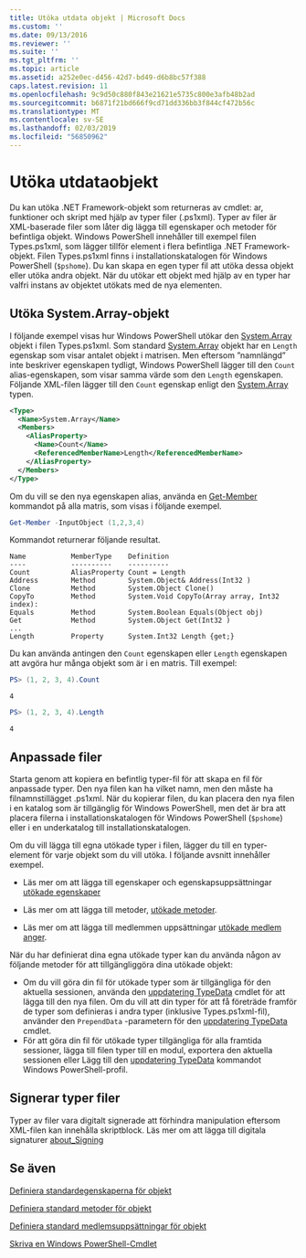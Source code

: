 ```yaml
---
title: Utöka utdata objekt | Microsoft Docs
ms.custom: ''
ms.date: 09/13/2016
ms.reviewer: ''
ms.suite: ''
ms.tgt_pltfrm: ''
ms.topic: article
ms.assetid: a252e0ec-d456-42d7-bd49-d6b8bc57f388
caps.latest.revision: 11
ms.openlocfilehash: 9c9d50c880f843e21621e5735c800e3afb48b2ad
ms.sourcegitcommit: b6871f21bd666f9cd71dd336bb3f844cf472b56c
ms.translationtype: MT
ms.contentlocale: sv-SE
ms.lasthandoff: 02/03/2019
ms.locfileid: "56850962"
---
```

# <a name="extending-output-objects"></a>Utöka utdataobjekt

Du kan utöka .NET Framework-objekt som returneras av cmdlet: ar, funktioner och skript med hjälp av typer filer (.ps1xml). Typer av filer är XML-baserade filer som låter dig lägga till egenskaper och metoder för befintliga objekt. Windows PowerShell innehåller till exempel filen Types.ps1xml, som lägger tillför element i flera befintliga .NET Framework-objekt. Filen Types.ps1xml finns i installationskatalogen för Windows PowerShell (`$pshome`). Du kan skapa en egen typer fil att utöka dessa objekt eller utöka andra objekt. När du utökar ett objekt med hjälp av en typer har valfri instans av objektet utökats med de nya elementen.

## <a name="extending-the-systemarray-object"></a>Utöka System.Array-objekt

I följande exempel visas hur Windows PowerShell utökar den [System.Array](/dotnet/api/System.Array) objekt i filen Types.ps1xml. Som standard [System.Array](/dotnet/api/System.Array) objekt har en `Length` egenskap som visar antalet objekt i matrisen. Men eftersom ”namnlängd” inte beskriver egenskapen tydligt, Windows PowerShell lägger till den `Count` alias-egenskapen, som visar samma värde som den `Length` egenskapen. Följande XML-filen lägger till den `Count` egenskap enligt den [System.Array](/dotnet/api/System.Array) typen.

```xml
<Type>
  <Name>System.Array</Name>
  <Members>
    <AliasProperty>
      <Name>Count</Name>
      <ReferencedMemberName>Length</ReferencedMemberName>
    </AliasProperty>
  </Members>
</Type>

```

Om du vill se den nya egenskapen alias, använda en [Get-Member](/powershell/module/Microsoft.PowerShell.Utility/Get-Member) kommandot på alla matris, som visas i följande exempel.

```powershell
Get-Member -InputObject (1,2,3,4)
```

Kommandot returnerar följande resultat.
```output
Name           MemberType    Definition
----           ----------    ----------
Count          AliasProperty Count = Length
Address        Method        System.Object& Address(Int32 )
Clone          Method        System.Object Clone()
CopyTo         Method        System.Void CopyTo(Array array, Int32 index):
Equals         Method        System.Boolean Equals(Object obj)
Get            Method        System.Object Get(Int32 )
...
Length         Property      System.Int32 Length {get;}
```
Du kan använda antingen den `Count` egenskapen eller `Length` egenskapen att avgöra hur många objekt som är i en matris. Till exempel:

```powershell
PS> (1, 2, 3, 4).Count
```

```output
4
```

```powershell
PS> (1, 2, 3, 4).Length
```

```output
4
```

## <a name="custom-types-files"></a>Anpassade filer

Starta genom att kopiera en befintlig typer-fil för att skapa en fil för anpassade typer. Den nya filen kan ha vilket namn, men den måste ha filnamnstillägget .ps1xml. När du kopierar filen, du kan placera den nya filen i en katalog som är tillgänglig för Windows PowerShell, men det är bra att placera filerna i installationskatalogen för Windows PowerShell (`$pshome`) eller i en underkatalog till installationskatalogen.

Om du vill lägga till egna utökade typer i filen, lägger du till en typer-element för varje objekt som du vill utöka. I följande avsnitt innehåller exempel.

- Läs mer om att lägga till egenskaper och egenskapsuppsättningar [utökade egenskaper](./extending-properties-for-objects.md)

- Läs mer om att lägga till metoder, [utökade metoder](./defining-default-methods-for-objects.md).

- Läs mer om att lägga till medlemmen uppsättningar [utökade medlem anger](./defining-default-member-sets-for-objects.md).

När du har definierat dina egna utökade typer kan du använda någon av följande metoder för att tillgängliggöra dina utökade objekt:

- Om du vill göra din fil för utökade typer som är tillgängliga för den aktuella sessionen, använda den [uppdatering TypeData](/powershell/module/Microsoft.PowerShell.Utility/Update-TypeData) cmdlet för att lägga till den nya filen. Om du vill att din typer för att få företräde framför de typer som definieras i andra typer (inklusive Types.ps1xml-fil), använder den `PrependData` -parametern för den [uppdatering TypeData](/powershell/module/Microsoft.PowerShell.Utility/Update-TypeData) cmdlet.
- För att göra din fil för utökade typer tillgängliga för alla framtida sessioner, lägga till filen typer till en modul, exportera den aktuella sessionen eller Lägg till den [uppdatering TypeData](/powershell/module/Microsoft.PowerShell.Utility/Update-TypeData) kommandot Windows PowerShell-profil.

## <a name="signing-types-files"></a>Signerar typer filer

Typer av filer vara digitalt signerade att förhindra manipulation eftersom XML-filen kan innehålla skriptblock. Läs mer om att lägga till digitala signaturer [about_Signing](/powershell/module/microsoft.powershell.core/about/about_signing)

## <a name="see-also"></a>Se även

[Definiera standardegenskaperna för objekt](./extending-properties-for-objects.md)

[Definiera standard metoder för objekt](./defining-default-methods-for-objects.md)

[Definiera standard medlemsuppsättningar för objekt](./defining-default-member-sets-for-objects.md)

[Skriva en Windows PowerShell-Cmdlet](./writing-a-windows-powershell-cmdlet.md)
